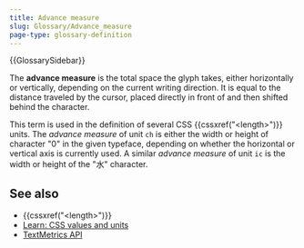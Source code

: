 ```yaml
---
title: Advance measure
slug: Glossary/Advance_measure
page-type: glossary-definition
---
```


{{GlossarySidebar}}

The **advance measure** is the total space the glyph takes, either horizontally or vertically, depending on the current writing direction. It is equal to the distance traveled by the cursor, placed directly in front of and then shifted behind the character.

This term is used in the definition of several CSS {{cssxref("&lt;length&gt;")}} units.
The _advance measure_ of unit `ch` is either the width or height of character "0" in the given typeface, depending on whether the horizontal or vertical axis is currently used. A similar _advance measure_ of unit `ic` is the width or height of the "水" character.

## See also

- {{cssxref("&lt;length&gt;")}}
- [Learn: CSS values and units](/en-US/docs/Learn_web_development/Core/Styling_basics/Values_and_units)
- [TextMetrics API](/en-US/docs/Web/API/TextMetrics)
